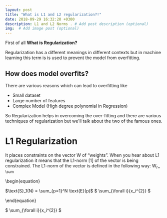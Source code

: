 ```yaml
---
layout: post
title: "What is L1 and L2 regularization?!"
date: 2018-09-29 16:32:20 +0300
description: L1 and L2 Norms . # Add post description (optional)
img:  # Add image post (optional)
---
```


First of all **What is Regularization?**

Regularization has a different meanings in different contexts but in machine learning this term is is used to prevent the model from overfitting.

## How does model overfits?

There are various reasons which can lead to overfitting like
  * Small dataset
  * Large number of features
  * Complex Model (High degree polynomial in Regression)
  
 So Regularization helps in overcoming the over-fitting and there are various techniques of regularization but we'll talk about the two of the famous ones.
 
 # L1 Regularization
 
It places constraints on the vector W of “weights”.
When you hear about L1 regularization it means that the L1-norm [1] of the vector  is being constrained.
The L1-norm of the vector is defined in the following way:
  W<sub>r= \sum

\begin{equation}

$\text{S}_1(N) = \sum_{p=1}^N \text{E}(p)$
$ \sum_{\forall i}{x_i^{2}} $

\end{equation}

$ \sum_{\forall i}{x_i^{2}} $

